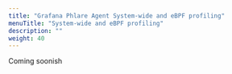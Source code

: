 ```yaml
---
title: "Grafana Phlare Agent System-wide and eBPF profiling"
menuTitle: "System-wide and eBPF profiling"
description: ""
weight: 40
---
```

Coming soonish
